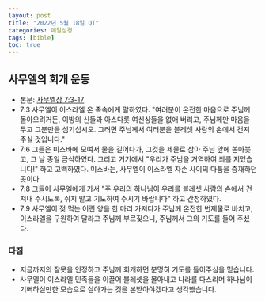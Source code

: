 ```yaml
---
layout: post
title: "2022년 5월 18일 QT"
categories: 매일성경
tags: [bible]
toc: true
---
```


## 사무엘의 회개 운동
- 본문: [사무엘상 7:3-17](https://www.bskorea.or.kr/bible/korbibReadpage.php?version=SAENEW&book=1sa&chap=7&sec=3&cVersion=&fontSize=15px&fontWeight=normal#focus)
- 7:3 사무엘이 이스라엘 온 족속에게 말하였다. "여러분이 온전한 마음으로 주님께 돌아오려거든, 이방의 신들과 아스다롯 여신상들을 없애 버리고, 주님께만 마음을 두고 그분만을 섬기십시오. 그러면 주님께서 여러분을 블레셋 사람의 손에서 건져 주실 것입니다."
- 7:6 그들은 미스바에 모여서 물을 길어다가, 그것을 제물로 삼아 주님 앞에 쏟아붓고, 그 날 종일 금식하였다. 그리고 거기에서 "우리가 주님을 거역하여 죄를 지었습니다!" 하고 고백하였다. 미스바는, 사무엘이 이스라엘 자손 사이의 다툼을 중재하던 곳이다.
- 7:8 그들이 사무엘에게 가서 "주 우리의 하나님이 우리를 블레셋 사람의 손에서 건져내 주시도록, 쉬지 말고 기도하여 주시기 바랍니다" 하고 간청하였다.
- 7:9 사무엘이 젖 먹는 어린 양을 한 마리 가져다가 주님께 온전한 번제물로 바치고, 이스라엘을 구원하여 달라고 주님께 부르짖으니, 주님께서 그의 기도를 들어 주셨다.

### 다짐
- 지금까지의 잘못을 인정하고 주님께 회개하면 분명히 기도를 들어주심을 믿습니다.
- 사무엘이 이스라엘 민족들을 이끌어 블레셋을 몰아내고 나라를 다스리며 하나님이 기뻐하실만한 모습으로 살아가는 것을 본받아야겠다고 생각했습니다.
